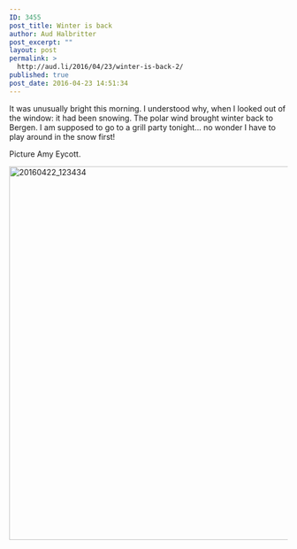 ```yaml
---
ID: 3455
post_title: Winter is back
author: Aud Halbritter
post_excerpt: ""
layout: post
permalink: >
  http://aud.li/2016/04/23/winter-is-back-2/
published: true
post_date: 2016-04-23 14:51:34
---
```

It was unusually bright this morning. I understood why, when I looked out of the window: it had been snowing. The polar wind brought winter back to Bergen. I am supposed to go to a grill party tonight... no wonder I have to play around in the snow first!

Picture Amy Eycott.

<a href="http://aud.li/wp-content/uploads/2016/04/20160422_123434.jpeg"><img class="alignnone size-large wp-image-3456" src="http://aud.li/wp-content/uploads/2016/04/20160422_123434-1024x768.jpeg" alt="20160422_123434" width="900" height="675" /></a>